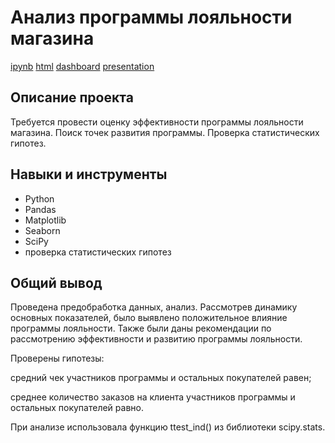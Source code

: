 # Анализ программы лояльности магазина

[ipynb](/retail_analisys_project/retail_analysis.ipynb) [html](/retail_analisys_project/retail_analysis_sns.html) [dashboard](https://public.tableau.com/views/purchases_dinamic/Dashboard1?:language=en-US&publish=yes&:display_count=n&:origin=viz_share_link) [presentation](https://disk.yandex.ru/i/s1VSdLtF3anSpg)

## Описание проекта

 Требуется провести оценку эффективности программы лояльности магазина. Поиск точек развития программы. Проверка статистических гипотез.

## Навыки и инструменты

* Python
* Pandas
* Matplotlib
* Seaborn
* SciPy
* проверка статистических гипотез

## Общий вывод

Проведена предобработка данных, анализ. Рассмотрев динамику основных показателей, было выявлено положительное влияние программы лояльности. Также были даны рекомендации по рассмотрению эффективности и развитию программы лояльности.

Проверены гипотезы: 

средний чек участников программы и остальных покупателей равен; 

среднее количество заказов на клиента участников программы и остальных покупателей равно.

При анализе использовала функцию ttest_ind() из библиотеки scipy.stats. 
